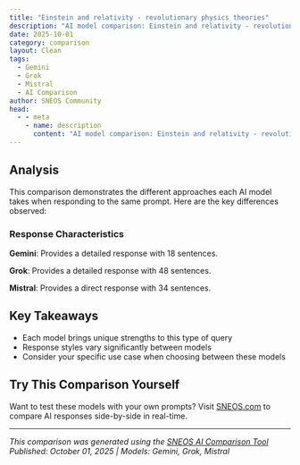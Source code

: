 ```yaml
---
title: "Einstein and relativity - revolutionary physics theories"
description: "AI model comparison: Einstein and relativity - revolutionary physics theories..."
date: 2025-10-01
category: comparison
layout: Clean
tags:
  - Gemini
  - Grok
  - Mistral
  - AI Comparison
author: SNEOS Community
head:
  - - meta
    - name: description
      content: "AI model comparison: Einstein and relativity - revolutionary physics theories..."
---
```


<ChatComparison
  title="Einstein and relativity - revolutionary physics theories"
  prompt="Einstein and relativity - revolutionary physics theories"
  :responses='{
    "Gemini": "Yes, that\u0027s a very accurate and concise statement.  Einstein and his theories of relativity were absolutely revolutionary in the world of physics. Here\u0027s a bit more detail about why:\n\n*   **Revolutionized Classical Physics:** Before Einstein, physics was largely based on Newtonian mechanics and Maxwell\u0027s electromagnetism. Einstein\u0027s theories challenged these established frameworks, particularly regarding gravity, space, and time.\n\n*   **Special Relativity (1905):**\n    *   **Key Concepts:** The speed of light in a vacuum is constant for all observers, regardless of the motion of the light source.  Space and time are relative and intertwined, forming a four-dimensional spacetime.\n    *   **Famous Equation:** E=mc\u00B2, demonstrating the equivalence of mass and energy.\n    *   **Impact:**  Changed our understanding of motion at high speeds and the relationship between mass and energy.  It laid the groundwork for nuclear energy and particle physics.\n\n*   **General Relativity (1915):**\n    *   **Key Concept:** Gravity is not a force, but rather a curvature of spacetime caused by mass and energy. Objects follow the curves in spacetime.\n    *   **Impact:** Revolutionized our understanding of gravity, cosmology, and astrophysics. It predicts phenomena like black holes, gravitational waves, and the bending of light by massive objects, all of which have been confirmed by observations.\n\n*   **Changed the Scientific Landscape:** Einstein\u0027s work influenced numerous fields, from the development of atomic weapons to the understanding of the universe\u0027s origins and evolution.  It shifted physics from a deterministic view of the universe to one where observation and perspective play a crucial role.\n\n*   **Lasting Legacy:** Einstein remains one of the most influential scientists of all time. His theories are fundamental to modern physics and continue to be tested and refined.\n\nIn short, Einstein\u0027s theories of relativity were a paradigm shift in physics, leading to a profound re-evaluation of our understanding of the universe.\n",
    "Grok": "Albert Einstein, one of the most celebrated physicists in history, revolutionized our understanding of the universe with his theories of relativity. These theories, particularly **Special Relativity** (1905) and **General Relativity** (1915), fundamentally changed the way we perceive space, time, gravity, and the nature of the cosmos. Let\u0027s break down these groundbreaking ideas and their implications.\n\n---\n\n### **1. Special Relativity (1905)**\nSpecial Relativity (SR) applies to objects moving at constant speeds, particularly near or at the speed of light, and is based on two key postulates:\n- **The Principle of Relativity**: The laws of physics are the same in all inertial (non-accelerating) frames of reference. No frame is \u0022special\u0022 or preferred.\n- **The Constancy of the Speed of Light**: The speed of light in a vacuum (approximately 299,792 km/s or 186,282 miles/s) is constant and independent of the motion of the source or observer.\n\n#### Key Concepts of Special Relativity:\n- **Time Dilation**: Time slows down for an object moving relative to an observer. For example, a clock on a fast-moving spaceship ticks slower compared to a clock on Earth.\n- **Length Contraction**: Objects moving relative to an observer appear shorter along the direction of motion.\n- **Relativity of Simultaneity**: Events that appear simultaneous in one frame of reference may not be simultaneous in another.\n- **Mass-Energy Equivalence**: Einstein\u0027s famous equation, **E = mc\u00B2**, shows that mass and energy are interchangeable. A small amount of mass can be converted into a tremendous amount of energy (this principle underlies nuclear reactions).\n\n#### Impact of Special Relativity:\n- It shattered the classical Newtonian view of absolute space and time, showing that they are interconnected into a four-dimensional \u0022spacetime.\u0022\n- It laid the foundation for modern physics, influencing technologies like GPS (which must account for time dilation effects) and nuclear energy.\n\n---\n\n### **2. General Relativity (1915)**\nGeneral Relativity (GR) extends Special Relativity to include acceleration and gravitation, offering a new theory of gravity that replaces Isaac Newton\u0027s concept of an attractive force.\n\n#### Core Idea:\n- Gravity is not a force but a curvature of spacetime caused by mass and energy. Massive objects like the Earth or the Sun bend the \u0022fabric\u0022 of spacetime, and this curvature dictates how objects move.\n- A famous analogy is a rubber sheet: placing a heavy ball (representing a planet) on the sheet causes it to curve, and smaller objects roll toward the ball due to the curvature, mimicking gravitational attraction.\n\n#### Key Concepts of General Relativity:\n- **Spacetime Curvature**: Massive objects warp spacetime, and this warping is what we experience as gravity.\n- **Geodesics**: Objects follow the \u0022straightest possible path\u0022 in curved spacetime, which explains planetary orbits and the bending of light near massive objects (gravitational lensing).\n- **Time Dilation in Gravity**: Time runs slower in stronger gravitational fields. For instance, clocks on the surface of Earth tick slightly slower than those on satellites in orbit.\n\n#### Experimental Confirmations:\n- **Bending of Light**: During a 1919 solar eclipse, Sir Arthur Eddington observed that starlight passing near the Sun was bent, as predicted by GR.\n- **Gravitational Waves**: Predicted by Einstein, these ripples in spacetime caused by accelerating massive objects (like colliding black holes) were directly detected in 2015 by the LIGO observatory.\n- **Perihelion Precession of Mercury**: GR accurately explained the slight discrepancy in Mercury\u2019s orbit, which Newtonian gravity couldn\u2019t account for.\n\n#### Impact of General Relativity:\n- It provides the framework for understanding the large-scale structure of the universe, including black holes, the Big Bang, and the expansion of the cosmos.\n- It is essential for modern technologies like GPS, where corrections for gravitational time dilation are critical for accuracy.\n\n---\n\n### **Why Einstein\u2019s Theories Were Revolutionary**\n1. **Challenged Classical Physics**: Before Einstein, Newtonian mechanics dominated for over 200 years. Einstein showed that Newton\u2019s laws were approximations valid only at low speeds and weak gravitational fields.\n2. **Unified Space and Time**: By introducing the concept of spacetime, Einstein merged two seemingly separate dimensions into a single continuum, forever altering how we conceptualize reality.\n3. **Explained Cosmic Phenomena**: General Relativity provided explanations for previously mysterious observations (like Mercury\u2019s orbit) and predicted new phenomena (like black holes and gravitational waves) that were later confirmed.\n4. **Philosophical Impact**: Relativity forced humanity to rethink fundamental concepts like simultaneity, causality, and the nature of the universe, influencing not just science but also philosophy, art, and culture.\n\n---\n\n### **Applications of Relativity**\n- **GPS Technology**: Time dilation (both due to velocity and gravity) must be corrected for satellites to provide accurate positioning data.\n- **Astrophysics**: Relativity is crucial for studying black holes, neutron stars, and the evolution of the universe.\n- **Nuclear Physics**: The mass-energy equivalence (E = mc\u00B2) underpins nuclear power and weapons.\n- **Cosmology**: General Relativity supports the Big Bang theory and models of an expanding universe.\n\n---\n\n### **Einstein\u2019s Legacy**\nEinstein\u2019s theories of relativity are among the most profound intellectual achievements in human history. They not only reshaped physics but also demonstrated the power of thought experiments and mathematical reasoning to uncover the deepest truths of nature. Even over a century later, relativity continues to be tested and confirmed with ever-increasing precision, solidifying Einstein\u2019s place as a giant of science.\n\nIf you\u0027d like to explore specific aspects of relativity (e.g., mathematical derivations, thought experiments like the twin paradox, or modern applications), let me know!",
    "Mistral": "Albert Einstein is indeed renowned for his revolutionary theories in physics, particularly his work on the theory of relativity. Here are the key aspects of his groundbreaking contributions:\n\n### Special Theory of Relativity (1905)\nEinstein\u0027s Special Theory of Relativity introduced several fundamental concepts that challenged classical Newtonian physics:\n\n1. **Principle of Relativity**: The laws of physics are the same for all observers in uniform motion relative to one another.\n2. **Constancy of the Speed of Light**: The speed of light in a vacuum is the same, no matter the state of motion of the light source or observer.\n3. **Time Dilation**: Moving clocks run slower than stationary ones. This means that time passes more slowly in a fast-moving frame of reference.\n4. **Length Contraction**: Objects shorten in the direction of their motion. This is known as the Lorentz contraction.\n5. **Mass-Energy Equivalence**: Mass and energy are interchangeable, as expressed by the famous equation \\( E = mc^2 \\), where \\( E \\) is energy, \\( m \\) is mass, and \\( c \\) is the speed of light.\n\n### General Theory of Relativity (1915)\nEinstein\u0027s General Theory of Relativity extended the principles of special relativity to include gravity:\n\n1. **Equivalence Principle**: The effects of a uniform gravitational field are indistinguishable from the effects of being in an accelerated frame of reference.\n2. **Curvature of Spacetime**: Mass and energy cause spacetime to curve, and objects move along the geodesics (shortest paths) in this curved spacetime.\n3. **Gravitational Lensing**: Massive objects can bend the path of light, an effect that has been observed and confirmed through astronomical observations.\n4. **Gravitational Waves**: Accelerating massive objects can produce ripples in spacetime, known as gravitational waves. These were first detected in 2015 by the LIGO and Virgo collaborations.\n5. **Expansion of the Universe**: The theory provides a framework for understanding the large-scale structure and evolution of the universe, including the concept of an expanding universe.\n\n### Impact and Confirmations\nEinstein\u0027s theories have been extensively tested and confirmed through numerous experiments and observations:\n\n1. **Mercury\u0027s Orbit**: The precession of Mercury\u0027s orbit, which could not be fully explained by Newtonian mechanics, was accurately predicted by general relativity.\n2. **Bending of Starlight**: Observations during a solar eclipse in 1919 confirmed that starlight is bent by the Sun\u0027s gravity, as predicted by general relativity.\n3. **Gravitational Redshift**: The shift in the frequency of light due to gravity has been observed and confirmed.\n4. **GPS Systems**: Modern GPS systems rely on both special and general relativity to correct for time dilation effects due to the satellites\u0027 motion and the Earth\u0027s gravitational field.\n\nEinstein\u0027s work fundamentally altered our understanding of space, time, and gravity, and it continues to be a cornerstone of modern physics. His theories have led to numerous technological advancements and have inspired further research in fields such as cosmology, astrophysics, and quantum gravity."
  }'
  published-date="11:24"
/>

## Analysis

This comparison demonstrates the different approaches each AI model takes when responding to the same prompt. Here are the key differences observed:

### Response Characteristics

**Gemini**: Provides a detailed response with 18 sentences. 

**Grok**: Provides a detailed response with 48 sentences. 

**Mistral**: Provides a direct response with 34 sentences. 

## Key Takeaways

- Each model brings unique strengths to this type of query
- Response styles vary significantly between models
- Consider your specific use case when choosing between these models

## Try This Comparison Yourself

Want to test these models with your own prompts? Visit [SNEOS.com](https://sneos.com) to compare AI responses side-by-side in real-time.

---

*This comparison was generated using the [SNEOS AI Comparison Tool](https://sneos.com)*
*Published: October 01, 2025 | Models: Gemini, Grok, Mistral*

